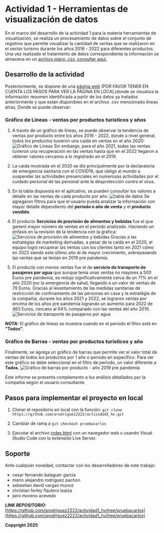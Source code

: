 # Actividad 1 - Herramientas de visualización de datos

En el marco del desarrollo de la actividad 1 para la materia herramientas de visualización, se realiza un procesamiento de datos sobre el conjunto de registros que permite visualizar la cantidad de ventas que se realizaron en el sector turismo durante los años 2016 - 2022 para diferentes productos. Una vez realizado el tratamiento de datos correspondiente la información se almacena en un [archivo plano .csv, consultar aquí.](/source/data/01001.csv)

## Desarrollo de la actividad

Posteriormente, se dispone de una [página web](/index.html) (POR FAVOR TENER EN CUENTA LOS PASOS PARA VER LA PÁGINA EN LOCAL)donde se visualiza la información resumen identificada a partir de los datos ya tratados anteriormente y que están disponibles en el archivo .csv mencionado líneas atras, Donde se puede observar:

### Gráfico de Líneas - ventas por productos turísticos y años

1. A través de un gráfico de líneas, se puede observar la tendencia de ventas por producto entre los años 2016 - 2022, donde a nivel general, todos los productos tuvieron una caida en ventas en el año 2020:
![Gráfico de Líneas](/source/photo/Ventas_productos_year.png "Gráfico de Líneas")
Sin embargo, para el año 2021, todas las ventas tuvieron una recuperación en las ventas hasta que en el 2022 llegaron a obtener valores cercanos a lo registrado en el 2019.

2. La caida mostrada en el 2020 se dió principalmente por la declaratoria de emergencia sanitaria con el COVID19, que obligó al mundo a suspender las actividades presenciales en numerosas actividades por el cuidado personal de las personal ante la desprotección contra el virus.

3. En la tabla dispuesta en el aplicativo, se pueden consultar los valores a detalle en las ventas de cada producto por año:
![tabla de datos](/source/photo/tabla_productos.png)
Se agregaron filtros para que el usuario pueda analizar la información con mayor detalle dependiento del **periodo o año de venta** y el **producto vendido**.

4. El producto **Servicios de provisión de alimentos y bebidas** fue el que generó mayor número de ventas en el período analizado. Haciendo un enfasis en la revisión de la tendencia con la gráfica: ![Servicios de provisión de alimentos y bebidas](/source/photo/servicio_provi_aliment_bebidas.png)
Gracias a las estratégias de marketing derivadas, a pesar de la caida en el 2020, el equipo logró recuperar las ventas con los clientes tanto en 2021 cómo en 2022 siendo este último año el de mayor crecimiento, sobrepasando las ventas que se tenían en 2019 pre pandemía. 

5. El producto con menos ventas fue el de **servicio de transporte de pasajeros por agua** que aunque tenía unas ventas no mayores a 500 Euros pre pandemía, se redujo significativamente cerca de un 71% en el año 2020 por la emergencia de salud, llegando a un valor de ventas de 79 Euros. Gracias al levantamiento de las medidas sanitarias de restricción de confinamiento de las personas en casa y la estratégia de la compañia, durante los años 2021 y 2022, se lograron ventas por encima de los años pre pandemía logrando un aumento para 2022 de 463 Euros, cercano al 64% comparado con las ventas del año 2019. ![Servicios de transporte de pasajeros por agua](/source/photo/servicio_transporte_pasa_agua.png)

***NOTA:*** El gráfico de líneas se muestra cuando en el período el filtro está en **"Todos"**.

### Gráfico de Barras - ventas por productos turísticos y año

Finalmente, se agrega un gráfico de barras que permite ver el valor total de ventas de todos los productos por 1 año o periodo en específico. Para ver este gráfico se debe seleccional en el filtro de periodo, un valor diferente a **Todos**. 
![Gráfico de barras por producto - año 2019 pre pandemia](/source/photo/diagrama_barras_year.png)

Este informe se presenta complemento a los análisis detallados por la compañía según el usuario consultante.


## Pasos para implementar el proyecto en local

1. Clonar el repositorio en local con la función:
`git clone https://github.com/arodriguez2222/actividad1_hv.git`

2. Cambiar de rama a `git checkout pruebacarlos`

3. Ejecutar el archivo [index.html](index.html) con un navegador web o usando Visual Studio Code con la extensión Live Server.



## Soporte

Ante cualquier novedad, contactar con los desarrolladores de este trabajo:


- cesar fernando balaguer garcia
- mario alejandro rodriguez pachon
- sebastian david vargas munoz
- christian ferley flautero loaiza
- jairo moreno acevedo



***LINK REPOSITORIO:*** [https://github.com/arodriguez2222/actividad1_hv/tree/pruebacarlos](https://github.com/arodriguez2222/actividad1_hv/tree/pruebacarlos)



**Copyright 2025**
